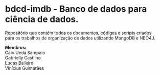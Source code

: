 # bdcd-imdb - Banco de dados para ciência de dados.
Repositório que contém todos os documentos, códigos e scripts criados para os trabalhos de organização de dados utilizando MongoDB e NEO4J.

**Membros:** <br>
Caio Ueda Sampaio <br>
Gabrielly Castilho <br>
Lucas Balieiro <br> 
Vinícius Guimarães <br>
